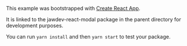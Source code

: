 This example was bootstrapped with [Create React App](https://github.com/facebook/create-react-app).

It is linked to the jawdev-react-modal package in the parent directory for development purposes.

You can run `yarn install` and then `yarn start` to test your package.
